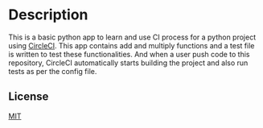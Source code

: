 # Description

This is a basic python app to learn and use CI process for a python project using [CircleCI](https://circleci.com/). This app contains add and multiply functions and a test file is written to test these functionalities.
And when a user push code to this repository, CircleCI automatically starts building the project and also run tests as per the config file.


## License

[MIT](https://opensource.org/licenses/MIT)
